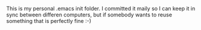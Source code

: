 This is my personal .emacs init folder. I committed it maily so I can
keep it in sync between differen computers, but if somebody wants to
reuse something that is perfectly fine :-)